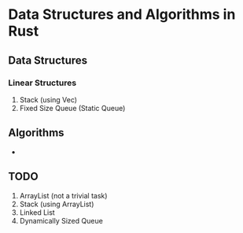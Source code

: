 # Data Structures and Algorithms in Rust
## Data Structures
### Linear Structures
1. Stack (using Vec)
2. Fixed Size Queue (Static Queue)
## Algorithms
-
## TODO
1. ArrayList (not a trivial task)
2. Stack (using ArrayList)
2. Linked List
3. Dynamically Sized Queue
